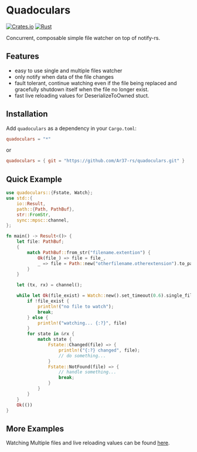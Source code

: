 # Quadoculars

[![Crates.io](https://img.shields.io/crates/v/quadoculars.svg)](https://crates.io/crates/quadoculars)
[![Rust](https://github.com/Ar37-rs/quadoculars/actions/workflows/rust.yml/badge.svg)](https://github.com/Ar37-rs/quadoculars/actions/workflows/rust.yml)

Concurrent, composable simple file watcher on top of notify-rs.

## Features
  * easy to use single and multiple files watcher
  * only notify when data of the file changes
  * fault tolerant, continue watching even if the file being replaced and gracefully shutdown itself when the file no longer exist.
  * fast live reloading values for DeserializeToOwned stuct.

## Installation
Add `quadoculars` as a dependency in your `Cargo.toml`:

```toml
quadoculars = "*"
```

or

```toml
quadoculars = { git = "https://github.com/Ar37-rs/quadoculars.git" }
```

## Quick Example

```rust
use quadoculars::{Fstate, Watch};
use std::{
    io::Result,
    path::{Path, PathBuf},
    str::FromStr,
    sync::mpsc::channel,
};

fn main() -> Result<()> {
    let file: PathBuf;
    {
        match PathBuf::from_str("filename.extention") {
            Ok(file_) => file = file_,
            _ => file = Path::new("otherfilename.otherextension").to_path_buf(),
        }
    }

    let (tx, rx) = channel();

    while let Ok(file_exist) = Watch::new().set_timeout(0.6).single_file(&file,tx.clone()) {
        if !file_exist {
            println!("no file to watch");
            break;
        } else {
            println!("watching... {:?}", file)
        }
        for state in &rx {
            match state {
                Fstate::Changed(file) => {
                    println!("{:?} changed", file);
                    // do something...
                }
                Fstate::NotFound(file) => {
                    // handle something...
                    break;
                }
            }
        }
    }
    Ok(())
}

```

## More Examples

Watching Multiple files and live reloading values can be found [here](https://github.com/Ar37-rs/quadoculars/tree/main/example).
